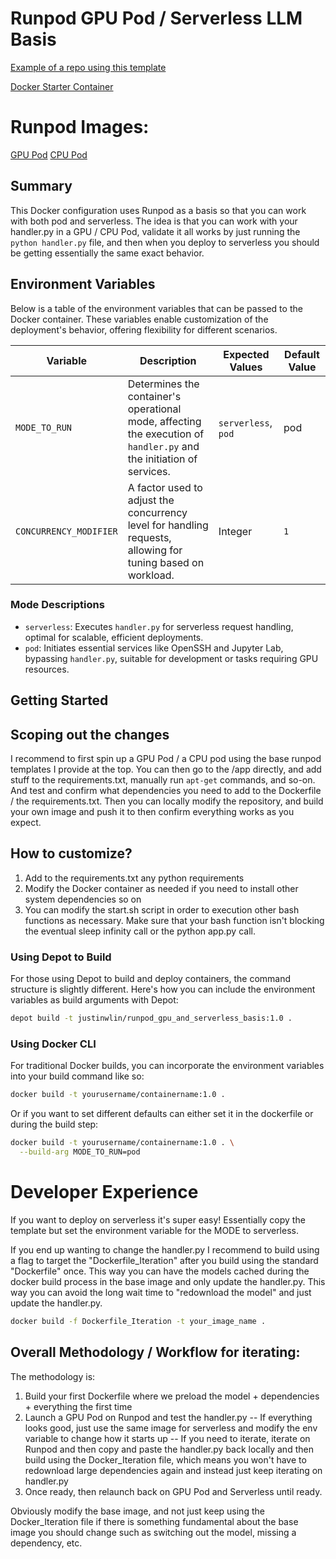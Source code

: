 # Runpod GPU Pod / Serverless LLM Basis

[Example of a repo using this template](https://github.com/justinwlin/Runpod-OpenLLM-Pod-and-Serverless/tree/main)

[Docker Starter Container](https://hub.docker.com/repository/docker/justinwlin/runpod_pod_and_serverless/general)

# Runpod Images:
[GPU Pod](https://runpod.io/console/deploy?template=2mjjhmm4vm&ref=wqryvm1m)
[CPU Pod](https://runpod.io/console/deploy?template=ulep581dbg&ref=wqryvm1m)

## Summary

This Docker configuration uses Runpod as a basis so that you can work with both pod and serverless. The idea is that you can work with your handler.py in a GPU / CPU Pod, validate it all works by just running the `python handler.py` file, and then when you deploy to serverless you should be getting essentially the same exact behavior.

## Environment Variables

Below is a table of the environment variables that can be passed to the Docker container. These variables enable customization of the deployment's behavior, offering flexibility for different scenarios.

| Variable               | Description                                                                                                                  | Expected Values              | Default Value                   |
|------------------------|------------------------------------------------------------------------------------------------------------------------------|------------------------------|---------------------------------|
| `MODE_TO_RUN`          | Determines the container's operational mode, affecting the execution of `handler.py` and the initiation of services.         | `serverless`, `pod` | pod                            |
| `CONCURRENCY_MODIFIER` | A factor used to adjust the concurrency level for handling requests, allowing for tuning based on workload.                  | Integer                     | `1`                             |


### Mode Descriptions

- `serverless`: Executes `handler.py` for serverless request handling, optimal for scalable, efficient deployments.
- `pod`: Initiates essential services like OpenSSH and Jupyter Lab, bypassing `handler.py`, suitable for development or tasks requiring GPU resources.

## Getting Started

## Scoping out the changes
I recommend to first spin up a GPU Pod / a CPU pod using the base runpod templates I provide at the top. You can then go to the /app directly, and add stuff to the requirements.txt, manually run `apt-get` commands, and so-on. And test and confirm what dependencies you need to add to the Dockerfile / the requirements.txt. Then you can locally modify the repository, and build your own image and push it to then confirm everything works as you expect.

## How to customize?
1. Add to the requirements.txt any python requirements
2. Modify the Docker container as needed if you need to install other system dependencies so on
3. You can modify the start.sh script in order to execution other bash functions as necessary. Make sure that your bash function isn't blocking the eventual sleep infinity call or the python app.py call.

### Using Depot to Build

For those using Depot to build and deploy containers, the command structure is slightly different. Here's how you can include the environment variables as build arguments with Depot:

```bash
depot build -t justinwlin/runpod_gpu_and_serverless_basis:1.0 .
```

### Using Docker CLI
For traditional Docker builds, you can incorporate the environment variables into your build command like so:

```bash
docker build -t yourusername/containername:1.0 .
```
Or if you want to set different defaults can either set it in the dockerfile or during the build step:
```bash
docker build -t yourusername/containername:1.0 . \
  --build-arg MODE_TO_RUN=pod
```

# Developer Experience

If you want to deploy on serverless it's super easy! Essentially copy the template but set the environment variable for the MODE to serverless.

If you end up wanting to change the handler.py I recommend to build using a flag to target the "Dockerfile_Iteration" after you build using the standard "Dockerfile" once. This way you can have the models cached during the docker build process in the base image and only update the handler.py. This way you can avoid the long wait time to "redownload the model" and just update the handler.py.

```bash
docker build -f Dockerfile_Iteration -t your_image_name .
```

## Overall Methodology / Workflow for iterating:
The methodology is:
1. Build your first Dockerfile where we preload the model + dependencies + everything the first time
2. Launch a GPU Pod on Runpod and test the handler.py
  -- If everything looks good, just use the same image for serverless and modify the env variable to change how it starts up
  -- If you need to iterate, iterate on Runpod and then copy and paste the handler.py back locally and then build using the Docker_Iteration file, which means you won't have to redownload large dependencies again and instead just keep iterating on handler.py
3. Once ready, then relaunch back on GPU Pod and Serverless until ready.

Obviously modify the base image, and not just keep using the Docker_Iteration file if there is something fundamental about the base image you should change such as switching out the model, missing a dependency, etc.
